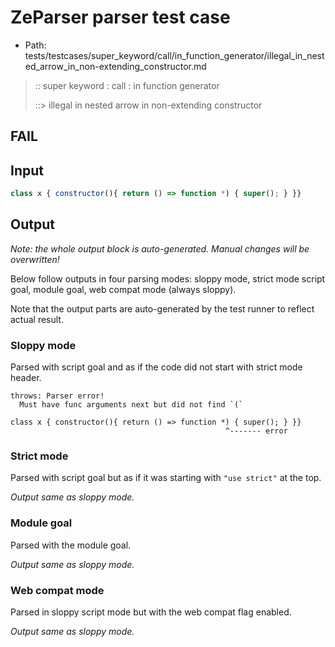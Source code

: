 # ZeParser parser test case

- Path: tests/testcases/super_keyword/call/in_function_generator/illegal_in_nested_arrow_in_non-extending_constructor.md

> :: super keyword : call : in function generator
>
> ::> illegal in nested arrow in non-extending constructor
## FAIL

## Input


`````js
class x { constructor(){ return () => function *) { super(); } }}
`````

## Output

_Note: the whole output block is auto-generated. Manual changes will be overwritten!_

Below follow outputs in four parsing modes: sloppy mode, strict mode script goal, module goal, web compat mode (always sloppy).

Note that the output parts are auto-generated by the test runner to reflect actual result.

### Sloppy mode

Parsed with script goal and as if the code did not start with strict mode header.

`````
throws: Parser error!
  Must have func arguments next but did not find `(`

class x { constructor(){ return () => function *) { super(); } }}
                                                ^------- error
`````

### Strict mode

Parsed with script goal but as if it was starting with `"use strict"` at the top.

_Output same as sloppy mode._

### Module goal

Parsed with the module goal.

_Output same as sloppy mode._

### Web compat mode

Parsed in sloppy script mode but with the web compat flag enabled.

_Output same as sloppy mode._

